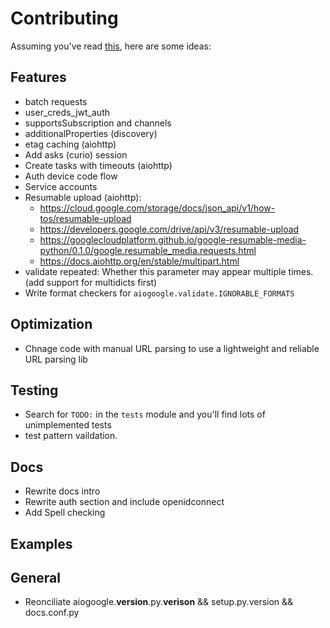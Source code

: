 # Contributing

Assuming you've read [this](https://www.contributor-covenant.org/version/1/4/code-of-conduct), here are some ideas:

## Features

- batch requests
- user_creds_jwt_auth
- supportsSubscription and channels
- additionalProperties (discovery)
- etag caching (aiohttp)
- Add asks (curio) session
- Create tasks with timeouts (aiohttp)
- Auth device code flow
- Service accounts
- Resumable upload (aiohttp):
  - https://cloud.google.com/storage/docs/json_api/v1/how-tos/resumable-upload
  - https://developers.google.com/drive/api/v3/resumable-upload
  - https://googlecloudplatform.github.io/google-resumable-media-python/0.1.0/google.resumable_media.requests.html
  - https://docs.aiohttp.org/en/stable/multipart.html
- validate repeated: Whether this parameter may appear multiple times. (add support for multidicts first)
- Write format checkers for `aiogoogle.validate.IGNORABLE_FORMATS`

## Optimization

- Chnage code with manual URL parsing to use a lightweight and reliable URL parsing lib

## Testing

- Search for `TODO:` in the `tests` module and you'll find lots of unimplemented tests
- test pattern vaildation.

## Docs

- Rewrite docs intro
- Rewrite auth section and include openidconnect
- Add Spell checking

## Examples

## General

- Reonciliate aiogoogle.__version__.py.__verison__ && setup.py.version && docs.conf.py
